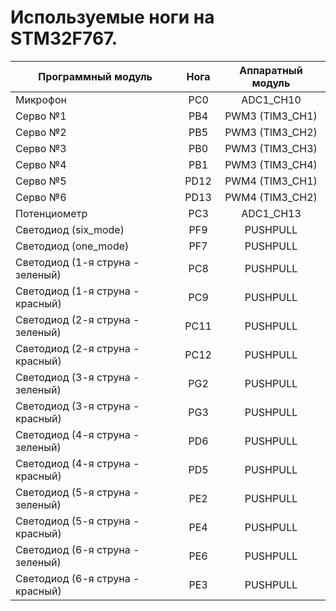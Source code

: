 # Используемые ноги на STM32F767.


|         Программный модуль       | Нога  | Аппаратный модуль |
|----------------------------------|:-----:|:-----------------:|
|             Микрофон             |  PC0  |    ADC1_CH10      |
|      	      Серво №1             |  PB4  |  PWM3 (TIM3_CH1)  |
|   	      Серво №2 		   |  PB5  |  PWM3 (TIM3_CH2)  |
|   	      Серво №3    	   |  PB0  |  PWM3 (TIM3_CH3)  |
| 	      Серво №4 		   |  PB1  |  PWM3 (TIM3_CH4)  | 
| 	      Серво №5 		   |  PD12 |  PWM4 (TIM3_CH1)  |
|    	      Серво №6	  	   |  PD13 |  PWM4 (TIM3_CH2)  |
|   	    Потенциометр	   |  PC3  |    ADC1_CH13      |
|    	Светодиод (six_mode)  	   |  PF9  |     PUSHPULL      |
|      	Светодиод (one_mode)	   |  PF7  |     PUSHPULL      |
| Светодиод (1-я струна - зеленый) |  PC8  |     PUSHPULL      |
| Светодиод (1-я струна - красный) |  PC9  |     PUSHPULL      |
| Светодиод (2-я струна - зеленый) |  PC11 |     PUSHPULL      |
| Светодиод (2-я струна - красный) |  PC12 |     PUSHPULL      |
| Светодиод (3-я струна - зеленый) |  PG2  |     PUSHPULL      |
| Светодиод (3-я струна - красный) |  PG3  |     PUSHPULL      |
| Светодиод (4-я струна - зеленый) |  PD6  |     PUSHPULL      |
| Светодиод (4-я струна - красный) |  PD5  |     PUSHPULL      |
| Светодиод (5-я струна - зеленый) |  PE2  |     PUSHPULL      |
| Светодиод (5-я струна - красный) |  PE4  |     PUSHPULL      |
| Светодиод (6-я струна - зеленый) |  PE6  |     PUSHPULL      |
| Светодиод (6-я струна - красный) |  PE3  |     PUSHPULL      |
